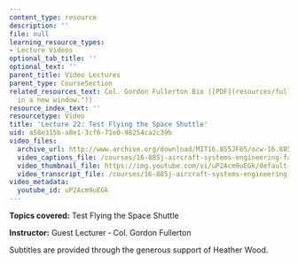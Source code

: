 ```yaml
---
content_type: resource
description: ''
file: null
learning_resource_types:
- Lecture Videos
optional_tab_title: ''
optional_text: ''
parent_title: Video Lectures
parent_type: CourseSection
related_resources_text: Col. Gordon Fullerton Bio ([PDF](resources/fullerton_bio "Open
  in a new window."))
resource_index_text: ''
resourcetype: Video
title: 'Lecture 22: Test Flying the Space Shuttle'
uid: a58e315b-a8e1-3cf6-71e0-98254ca2c39b
video_files:
  archive_url: http://www.archive.org/download/MIT16.855JF05/ocw-16.885-01dec2005-220k.mp4
  video_captions_file: /courses/16-885j-aircraft-systems-engineering-fall-2005/43491ab3198c5d8cb68590270461c848_uP2Acm9uEGk.vtt
  video_thumbnail_file: https://img.youtube.com/vi/uP2Acm9uEGk/default.jpg
  video_transcript_file: /courses/16-885j-aircraft-systems-engineering-fall-2005/bd61444649703068b27cc1e5ce7532a6_uP2Acm9uEGk.pdf
video_metadata:
  youtube_id: uP2Acm9uEGk
---
```


**Topics covered:** Test Flying the Space Shuttle

**Instructor:** Guest Lecturer ‑ Col. Gordon Fullerton

Subtitles are provided through the generous support of Heather Wood.